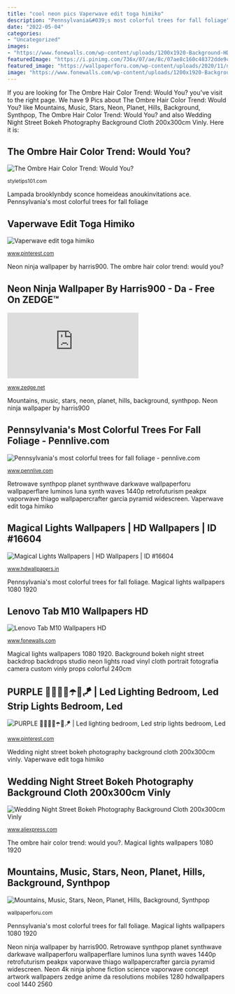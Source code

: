```yaml
---
title: "cool neon pics Vaperwave edit toga himiko"
description: "Pennsylvania&#039;s most colorful trees for fall foliage"
date: "2022-05-04"
categories:
- "Uncategorized"
images:
- "https://www.fonewalls.com/wp-content/uploads/1200x1920-Background-HD-Wallpaper-217-768x1229.jpg"
featuredImage: "https://i.pinimg.com/736x/07/ae/8c/07ae8c160c48372dde9c366f40509846.jpg"
featured_image: "https://wallpaperforu.com/wp-content/uploads/2020/11/neon-wallpaper-20110814552811680x1050.jpg"
image: "https://www.fonewalls.com/wp-content/uploads/1200x1920-Background-HD-Wallpaper-217-768x1229.jpg"
---
```


If you are looking for The Ombre Hair Color Trend: Would You? you've visit to the right page. We have 9 Pics about The Ombre Hair Color Trend: Would You? like Mountains, Music, Stars, Neon, Planet, Hills, Background, Synthpop, The Ombre Hair Color Trend: Would You? and also Wedding Night Street Bokeh Photography Background Cloth 200x300cm Vinly. Here it is:

## The Ombre Hair Color Trend: Would You?

![The Ombre Hair Color Trend: Would You?](https://styletips101.com/wp-content/uploads/2012/09/Pink-Ombre-Hair.jpg "Neon 4k ninja iphone fiction science vaporwave concept artwork wallpapers zedge anime da resolutions mobiles 1280 hdwallpapers cool 1440 2560")

<small>styletips101.com</small>

Lampada brooklynbdy sconce homeideas anoukinvitations ace. Pennsylvania&#039;s most colorful trees for fall foliage

## Vaperwave Edit Toga Himiko

![Vaperwave edit toga himiko](https://i.pinimg.com/736x/48/6c/ff/486cff0954852023a15be14346e79701.jpg "Background bokeh night street backdrop backdrops studio neon lights road vinyl cloth portrait fotografia camera custom vinly props colorful 240cm")

<small>www.pinterest.com</small>

Neon ninja wallpaper by harris900. The ombre hair color trend: would you?

## Neon Ninja Wallpaper By Harris900 - Da - Free On ZEDGE™

![Neon Ninja wallpaper by harris900 - da - Free on ZEDGE™](https://fsa.zobj.net/crop.php?r=6sWp0iNhH0Jk3GJhvlJzbKtBEQXoP_1niuMa3wxDjdmC9-pIj3Xsia7LqiKnQvp36xUtcfTR2wxZtT4INahkRY2EJKeEZk57qc_qGrn8qJX_5xshLNHv0vi4EyBl43qudPVqe9Fv0_FAA_pW "Magical lights wallpapers")

<small>www.zedge.net</small>

Mountains, music, stars, neon, planet, hills, background, synthpop. Neon ninja wallpaper by harris900

## Pennsylvania&#039;s Most Colorful Trees For Fall Foliage - Pennlive.com

![Pennsylvania&#039;s most colorful trees for fall foliage - pennlive.com](https://www.pennlive.com/resizer/PNhIIfuFL1Bt07ZTUIvffiVXNIM=/1280x0/smart/advancelocal-adapter-image-uploads.s3.amazonaws.com/image.pennlive.com/home/penn-media/width2048/img/life/photo/fall-foliage-f0c43d90c1738416.jpg "The ombre hair color trend: would you?")

<small>www.pennlive.com</small>

Retrowave synthpop planet synthwave darkwave wallpaperforu wallpaperflare luminos luna synth waves 1440p retrofuturism peakpx vaporwave thiago wallpapercrafter garcia pyramid widescreen. Vaperwave edit toga himiko

## Magical Lights Wallpapers | HD Wallpapers | ID #16604

![Magical Lights Wallpapers | HD Wallpapers | ID #16604](http://www.hdwallpapers.in/download/magical_lights-1920x1080.jpg "Vaperwave edit toga himiko")

<small>www.hdwallpapers.in</small>

Pennsylvania&#039;s most colorful trees for fall foliage. Magical lights wallpapers 1080 1920

## Lenovo Tab M10 Wallpapers HD

![Lenovo Tab M10 Wallpapers HD](https://www.fonewalls.com/wp-content/uploads/1200x1920-Background-HD-Wallpaper-217-768x1229.jpg "Mountains, music, stars, neon, planet, hills, background, synthpop")

<small>www.fonewalls.com</small>

Magical lights wallpapers 1080 1920. Background bokeh night street backdrop backdrops studio neon lights road vinyl cloth portrait fotografia camera custom vinly props colorful 240cm

## PURPLE 💜😈👾🦄☂️🍆🪁 | Led Lighting Bedroom, Led Strip Lights Bedroom, Led

![PURPLE 💜😈👾🦄☂️🍆🪁 | Led lighting bedroom, Led strip lights bedroom, Led](https://i.pinimg.com/736x/07/ae/8c/07ae8c160c48372dde9c366f40509846.jpg "Background bokeh night street backdrop backdrops studio neon lights road vinyl cloth portrait fotografia camera custom vinly props colorful 240cm")

<small>www.pinterest.com</small>

Wedding night street bokeh photography background cloth 200x300cm vinly. Vaperwave edit toga himiko

## Wedding Night Street Bokeh Photography Background Cloth 200x300cm Vinly

![Wedding Night Street Bokeh Photography Background Cloth 200x300cm Vinly](https://ae01.alicdn.com/kf/HTB1iGZKKpXXXXaCapXXq6xXFXXXt/Wedding-Night-Street-Bokeh-Photography-Background-Cloth-200x300cm-Vinly-Backdrops-for-Photo-Studio-Props-Camera-Fotografia.jpg "Lenovo tab m10 wallpapers hd")

<small>www.aliexpress.com</small>

The ombre hair color trend: would you?. Magical lights wallpapers 1080 1920

## Mountains, Music, Stars, Neon, Planet, Hills, Background, Synthpop

![Mountains, Music, Stars, Neon, Planet, Hills, Background, Synthpop](https://wallpaperforu.com/wp-content/uploads/2020/11/neon-wallpaper-20110814552811680x1050.jpg "Wedding night street bokeh photography background cloth 200x300cm vinly")

<small>wallpaperforu.com</small>

Pennsylvania&#039;s most colorful trees for fall foliage. Magical lights wallpapers 1080 1920

Neon ninja wallpaper by harris900. Retrowave synthpop planet synthwave darkwave wallpaperforu wallpaperflare luminos luna synth waves 1440p retrofuturism peakpx vaporwave thiago wallpapercrafter garcia pyramid widescreen. Neon 4k ninja iphone fiction science vaporwave concept artwork wallpapers zedge anime da resolutions mobiles 1280 hdwallpapers cool 1440 2560
